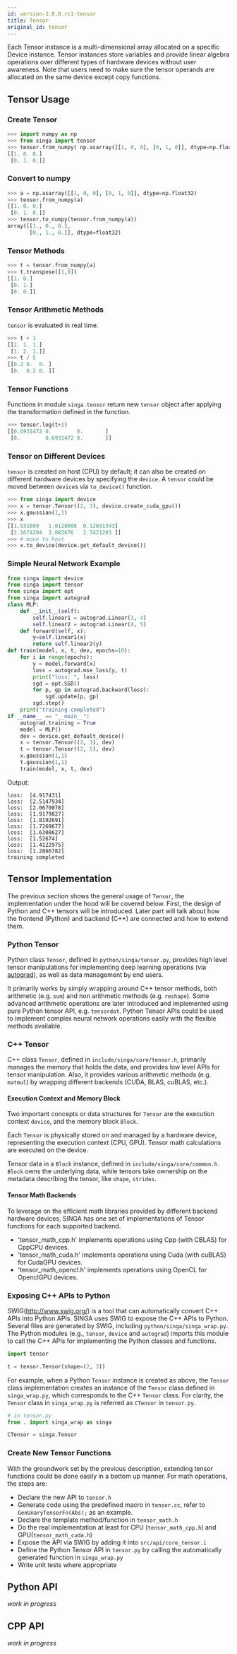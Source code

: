 ```yaml
---
id: version-3.0.0.rc1-tensor
title: Tensor
original_id: tensor
---
```


<!--- Licensed to the Apache Software Foundation (ASF) under one or more contributor license agreements.  See the NOTICE file distributed with this work for additional information regarding copyright ownership.  The ASF licenses this file to you under the Apache License, Version 2.0 (the "License"); you may not use this file except in compliance with the License.  You may obtain a copy of the License at http://www.apache.org/licenses/LICENSE-2.0 Unless required by applicable law or agreed to in writing, software distributed under the License is distributed on an "AS IS" BASIS, WITHOUT WARRANTIES OR CONDITIONS OF ANY KIND, either express or implied.  See the License for the specific language governing permissions and limitations under the License.  -->

Each Tensor instance is a multi-dimensional array allocated on a specific Device
instance. Tensor instances store variables and provide linear algebra operations
over different types of hardware devices without user awareness. Note that users
need to make sure the tensor operands are allocated on the same device except
copy functions.

## Tensor Usage

### Create Tensor

```python
>>> import numpy as np
>>> from singa import tensor
>>> tensor.from_numpy( np.asarray([[1, 0, 0], [0, 1, 0]], dtype=np.float32) )
[[1. 0. 0.]
 [0. 1. 0.]]
```

### Convert to numpy

```python
>>> a = np.asarray([[1, 0, 0], [0, 1, 0]], dtype=np.float32)
>>> tensor.from_numpy(a)
[[1. 0. 0.]
 [0. 1. 0.]]
>>> tensor.to_numpy(tensor.from_numpy(a))
array([[1., 0., 0.],
       [0., 1., 0.]], dtype=float32)
```

### Tensor Methods

```python
>>> t = tensor.from_numpy(a)
>>> t.transpose([1,0])
[[1. 0.]
 [0. 1.]
 [0. 0.]]
```

### Tensor Arithmetic Methods

`tensor` is evaluated in real time.

```python
>>> t + 1
[[2. 1. 1.]
 [1. 2. 1.]]
>>> t / 5
[[0.2 0.  0. ]
 [0.  0.2 0. ]]
```

### Tensor Functions

Functions in module `singa.tensor` return new `tensor` object after applying the
transformation defined in the function.

```python
>>> tensor.log(t+1)
[[0.6931472 0.        0.       ]
 [0.        0.6931472 0.       ]]
```

### Tensor on Different Devices

`tensor` is created on host (CPU) by default; it can also be created on
different hardware devices by specifying the `device`. A `tensor` could be moved
between `device`s via `to_device()` function.

```python
>>> from singa import device
>>> x = tensor.Tensor((2, 3), device.create_cuda_gpu())
>>> x.gaussian(1,1)
>>> x
[[1.531889   1.0128608  0.12691343]
 [2.1674204  3.083676   2.7421203 ]]
>>> # move to host
>>> x.to_device(device.get_default_device())
```

### Simple Neural Network Example

```python
from singa import device
from singa import tensor
from singa import opt
from singa import autograd
class MLP:
    def __init__(self):
        self.linear1 = autograd.Linear(3, 4)
        self.linear2 = autograd.Linear(4, 5)
    def forward(self, x):
        y=self.linear1(x)
        return self.linear2(y)
def train(model, x, t, dev, epochs=10):
    for i in range(epochs):
        y = model.forward(x)
        loss = autograd.mse_loss(y, t)
        print("loss: ", loss)
        sgd = opt.SGD()
        for p, gp in autograd.backward(loss):
            sgd.update(p, gp)
        sgd.step()
    print("training completed")
if __name__ == "__main__":
    autograd.training = True
    model = MLP()
    dev = device.get_default_device()
    x = tensor.Tensor((2, 3), dev)
    t = tensor.Tensor((2, 5), dev)
    x.gaussian(1,1)
    t.gaussian(1,1)
    train(model, x, t, dev)
```

Output:

```
loss:  [4.917431]
loss:  [2.5147934]
loss:  [2.0670078]
loss:  [1.9179827]
loss:  [1.8192691]
loss:  [1.7269677]
loss:  [1.6308627]
loss:  [1.52674]
loss:  [1.4122975]
loss:  [1.2866782]
training completed
```

## Tensor Implementation

The previous section shows the general usage of `Tensor`, the implementation
under the hood will be covered below. First, the design of Python and C++
tensors will be introduced. Later part will talk about how the frontend (Python)
and backend (C++) are connected and how to extend them.

### Python Tensor

Python class `Tensor`, defined in `python/singa/tensor.py`, provides high level
tensor manipulations for implementing deep learning operations (via
[autograd](./autograd)), as well as data management by end users.

It primarily works by simply wrapping around C++ tensor methods, both arithmetic
(e.g. `sum`) and non arithmetic methods (e.g. `reshape`). Some advanced
arithmetic operations are later introduced and implemented using pure Python
tensor API, e.g. `tensordot`. Python Tensor APIs could be used to implement
complex neural network operations easily with the flexible methods available.

### C++ Tensor

C++ class `Tensor`, defined in `include/singa/core/tensor.h`, primarily manages
the memory that holds the data, and provides low level APIs for tensor
manipulation. Also, it provides various arithmetic methods (e.g. `matmul`) by
wrapping different backends (CUDA, BLAS, cuBLAS, etc.).

#### Execution Context and Memory Block

Two important concepts or data structures for `Tensor` are the execution context
`device`, and the memory block `Block`.

Each `Tensor` is physically stored on and managed by a hardware device,
representing the execution context (CPU, GPU). Tensor math calculations are
executed on the device.

Tensor data in a `Block` instance, defined in `include/singa/core/common.h`.
`Block` owns the underlying data, while tensors take ownership on the metadata
describing the tensor, like `shape`, `strides`.

#### Tensor Math Backends

To leverage on the efficient math libraries provided by different backend
hardware devices, SINGA has one set of implementations of Tensor functions for
each supported backend.

- 'tensor_math_cpp.h' implements operations using Cpp (with CBLAS) for CppCPU
  devices.
- 'tensor_math_cuda.h' implements operations using Cuda (with cuBLAS) for
  CudaGPU devices.
- 'tensor_math_opencl.h' implements operations using OpenCL for OpenclGPU
  devices.

### Exposing C++ APIs to Python

SWIG(http://www.swig.org/) is a tool that can automatically convert C++ APIs
into Python APIs. SINGA uses SWIG to expose the C++ APIs to Python. Several
files are generated by SWIG, including `python/singa/singa_wrap.py`. The Python
modules (e.g., `tensor`, `device` and `autograd`) imports this module to call
the C++ APIs for implementing the Python classes and functions.

```python
import tensor

t = tensor.Tensor(shape=(2, 3))
```

For example, when a Python `Tensor` instance is created as above, the `Tensor`
class implementation creates an instance of the `Tensor` class defined in
`singa_wrap.py`, which corresponds to the C++ `Tensor` class. For clarity, the
`Tensor` class in `singa_wrap.py` is referred as `CTensor` in `tensor.py`.

```python
# in tensor.py
from . import singa_wrap as singa

CTensor = singa.Tensor
```

### Create New Tensor Functions

With the groundwork set by the previous description, extending tensor functions
could be done easily in a bottom up manner. For math operations, the steps are:

- Declare the new API to `tensor.h`
- Generate code using the predefined macro in `tensor.cc`, refer to
  `GenUnaryTensorFn(Abs);` as an example.
- Declare the template method/function in `tensor_math.h`
- Do the real implementation at least for CPU (`tensor_math_cpp.h`) and
  GPU(`tensor_math_cuda.h`)
- Expose the API via SWIG by adding it into `src/api/core_tensor.i`
- Define the Python Tensor API in `tensor.py` by calling the automatically
  generated function in `singa_wrap.py`
- Write unit tests where appropriate

## Python API

_work in progress_

## CPP API

_work in progress_
